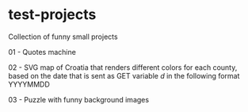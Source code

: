 # test-projects
Collection of funny small projects

01 - Quotes machine

02 - SVG map of Croatia that renders different colors for each county, based on the date that is sent as GET variable _d_ in the following format YYYYMMDD 

03 - Puzzle with funny background images
